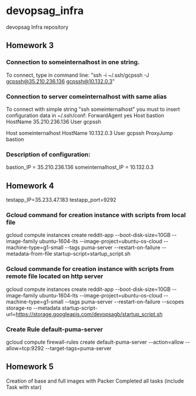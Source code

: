# devopsag_infra
devopsag Infra repository

## Homework 3


### Connection to someinternalhost in one string.
To connect, type in command line: "ssh -i ~/.ssh/gcpssh -J gcpssh@35.210.236.136 gcpssh@10.132.0.3"
### Connection to server comeinternalhost with same alias
To connect with simple string "ssh someinternalhost" you must to insert configuration data in ~/.ssh/conf:
ForwardAgent yes
Host bastion
    HostName 35.210.236.136
    User gcpssh

Host someinternalhost
    HostName 10.132.0.3
    User gcpssh
    ProxyJump bastion
### Description of configuration:
bastion_IP = 35.210.236.136
someinternalhost_IP = 10.132.0.3

## Homework 4

testapp_IP=35.233.47.183
testapp_port=9292

### Gcloud command for creation instance with scripts from local file
gcloud compute instances create reddit-app  --boot-disk-size=10GB   --image-family ubuntu-1604-lts   --image-project=ubuntu-os-cloud   --machine-type=g1-small   --tags puma-server   --restart-on-failure   --metadata-from-file startup-script=startup_script.sh

### Gcloud commande for creation instance with scripts from remote file located on http server
gcloud compute instances create reddit-app  --boot-disk-size=10GB   --image-family ubuntu-1604-lts   --image-project=ubuntu-os-cloud   --machine-type=g1-small   --tags puma-server   --restart-on-failure  --scopes storage-ro --metadata startup-script-url=https://storage.googleapis.com/devopsagb/startup_script.sh

### Create Rule default-puma-server
gcloud compute firewall-rules create default-puma-server --action=allow --allow=tcp:9292 --target-tags=puma-server
## Homework 5
Creation of base and full images with Packer
Completed all tasks (include Task with star)